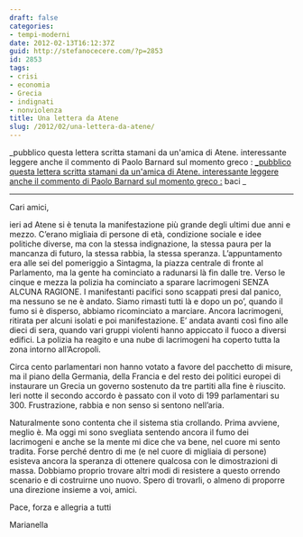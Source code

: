 ```yaml
---
draft: false
categories:
- tempi-moderni
date: 2012-02-13T16:12:37Z
guid: http://stefanocecere.com/?p=2853
id: 2853
tags:
- crisi
- economia
- Grecia
- indignati
- nonviolenza
title: Una lettera da Atene
slug: /2012/02/una-lettera-da-atene/
---
```


_pubblico questa lettera scritta stamani da un'amica di Atene. interessante leggere anche il commento di Paolo Barnard sul momento greco : [_pubblico questa lettera scritta stamani da un'amica di Atene. interessante leggere anche il commento di Paolo Barnard sul momento greco :](http://paolobarnard.info/intervento_mostra_go.php?id=328) baci _

* * *

Cari amici,
  
ieri ad Atene si è tenuta la manifestazione più grande degli ultimi due anni e mezzo. C’erano migliaia di persone di età, condizione sociale e idee politiche diverse, ma con la stessa indignazione, la stessa paura per la mancanza di futuro, la stessa rabbia, la stessa speranza. L’appuntamento era alle sei del pomeriggio a Sintagma, la piazza centrale di fronte al Parlamento, ma la gente ha cominciato a radunarsi là fin dalle tre. Verso le cinque e mezza la polizia ha cominciato a sparare lacrimogeni SENZA ALCUNA RAGIONE. I manifestanti pacifici sono scappati presi dal panico, ma nessuno se ne è andato. Siamo rimasti tutti là e dopo un po’, quando il fumo si è disperso, abbiamo ricominciato a marciare. Ancora lacrimogeni, ritirata per alcuni isolati e poi manifestazione. E’ andata avanti così fino alle dieci di sera, quando vari gruppi violenti hanno appiccato il fuoco a diversi edifici. La polizia ha reagito e una nube di lacrimogeni ha coperto tutta la zona intorno all’Acropoli.

Circa cento parlamentari non hanno votato a favore del pacchetto di misure, ma il piano della Germania, della Francia e del resto dei politici europei di instaurare un Grecia un governo sostenuto da tre partiti alla fine è riuscito. Ieri notte il secondo accordo è passato con il voto di 199 parlamentari su 300. Frustrazione, rabbia e non senso si sentono nell’aria.

Naturalmente sono contenta che il sistema stia crollando. Prima avviene, meglio è. Ma oggi mi sono svegliata sentendo ancora il fumo dei lacrimogeni e anche se la mente mi dice che va bene, nel cuore mi sento tradita. Forse perché dentro di me (e nel cuore di migliaia di persone) esisteva ancora la speranza di ottenere qualcosa con le dimostrazioni di massa. Dobbiamo proprio trovare altri modi di resistere a questo orrendo scenario e di costruirne uno nuovo. Spero di trovarli, o almeno di proporre una direzione insieme a voi, amici.

Pace, forza e allegria a tutti

Marianella